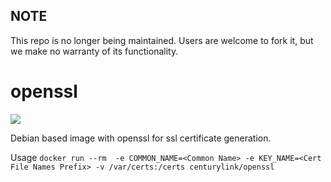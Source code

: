 ## NOTE

This repo is no longer being maintained. Users are welcome to fork it, but we make no warranty of its functionality.

openssl
=======

[![](https://badge.imagelayers.io/centurylink/openssl.svg)](https://imagelayers.io/?images=centurylink/openssl:latest 'Get your own badge on imagelayers.io')

Debian based image with openssl for ssl certificate generation.

Usage `docker run --rm  -e COMMON_NAME=<Common Name> -e KEY_NAME=<Cert File Names Prefix> -v /var/certs:/certs centurylink/openssl`

